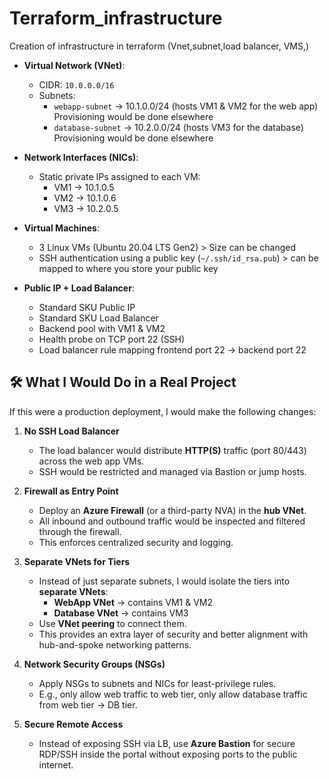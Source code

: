 # Terraform_infrastructure
Creation of infrastructure in terraform (Vnet,subnet,load balancer, VMS,)

- **Virtual Network (VNet)**:  
  - CIDR: `10.0.0.0/16`  
  - Subnets:
    - `webapp-subnet` → 10.1.0.0/24 (hosts VM1 & VM2 for the web app)  Provisioning would be done elsewhere 
    - `database-subnet` → 10.2.0.0/24 (hosts VM3 for the database)  Provisioning would be done elsewhere

- **Network Interfaces (NICs)**:  
  - Static private IPs assigned to each VM:
    - VM1 → 10.1.0.5  
    - VM2 → 10.1.0.6  
    - VM3 → 10.2.0.5  

- **Virtual Machines**:  
  - 3 Linux VMs (Ubuntu 20.04 LTS Gen2) > Size can be changed 
  - SSH authentication using a public key (`~/.ssh/id_rsa.pub`)  > can be mapped to where you store your public key 

- **Public IP + Load Balancer**:  
  - Standard SKU Public IP  
  - Standard SKU Load Balancer  
  - Backend pool with VM1 & VM2  
  - Health probe on TCP port 22 (SSH)  
  - Load balancer rule mapping frontend port 22 → backend port 22
 

## 🛠️ What I Would Do in a Real Project

If this were a production deployment, I would make the following changes:

1. **No SSH Load Balancer**  
   - The load balancer would distribute **HTTP(S)** traffic (port 80/443) across the web app VMs.  
   - SSH would be restricted and managed via Bastion or jump hosts.

2. **Firewall as Entry Point**  
   - Deploy an **Azure Firewall** (or a third-party NVA) in the **hub VNet**.  
   - All inbound and outbound traffic would be inspected and filtered through the firewall.  
   - This enforces centralized security and logging.

3. **Separate VNets for Tiers**  
   - Instead of just separate subnets, I would isolate the tiers into **separate VNets**:  
     - **WebApp VNet** → contains VM1 & VM2  
     - **Database VNet** → contains VM3  
   - Use **VNet peering** to connect them.  
   - This provides an extra layer of security and better alignment with hub-and-spoke networking patterns.

4. **Network Security Groups (NSGs)**  
   - Apply NSGs to subnets and NICs for least-privilege rules.  
   - E.g., only allow web traffic to web tier, only allow database traffic from web tier → DB tier.

5. **Secure Remote Access**  
   - Instead of exposing SSH via LB, use **Azure Bastion** for secure RDP/SSH inside the portal without exposing ports to the public internet.  
